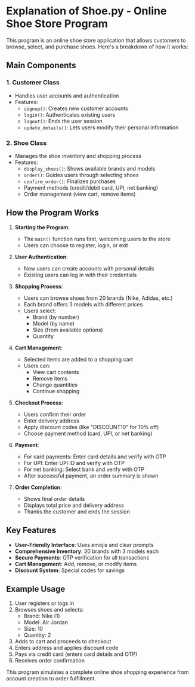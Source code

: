 # Explanation of Shoe.py - Online Shoe Store Program

This program is an online shoe store application that allows customers to browse, select, and purchase shoes. Here's a breakdown of how it works:

## Main Components

### 1. Customer Class
- Handles user accounts and authentication
- Features:
  - `signup()`: Creates new customer accounts
  - `login()`: Authenticates existing users
  - `logout()`: Ends the user session
  - `update_details()`: Lets users modify their personal information

### 2. Shoe Class
- Manages the shoe inventory and shopping process
- Features:
  - `display_shoes()`: Shows available brands and models
  - `order()`: Guides users through selecting shoes
  - `confirm_order()`: Finalizes purchases
  - Payment methods (credit/debit card, UPI, net banking)
  - Order management (view cart, remove items)

## How the Program Works

1. **Starting the Program**:
   - The `main()` function runs first, welcoming users to the store
   - Users can choose to register, login, or exit

2. **User Authentication**:
   - New users can create accounts with personal details
   - Existing users can log in with their credentials

3. **Shopping Process**:
   - Users can browse shoes from 20 brands (Nike, Adidas, etc.)
   - Each brand offers 3 models with different prices
   - Users select:
     - Brand (by number)
     - Model (by name)
     - Size (from available options)
     - Quantity

4. **Cart Management**:
   - Selected items are added to a shopping cart
   - Users can:
     - View cart contents
     - Remove items
     - Change quantities
     - Continue shopping

5. **Checkout Process**:
   - Users confirm their order
   - Enter delivery address
   - Apply discount codes (like "DISCOUNT10" for 10% off)
   - Choose payment method (card, UPI, or net banking)

6. **Payment**:
   - For card payments: Enter card details and verify with OTP
   - For UPI: Enter UPI ID and verify with OTP
   - For net banking: Select bank and verify with OTP
   - After successful payment, an order summary is shown

7. **Order Completion**:
   - Shows final order details
   - Displays total price and delivery address
   - Thanks the customer and ends the session

## Key Features

- **User-Friendly Interface**: Uses emojis and clear prompts
- **Comprehensive Inventory**: 20 brands with 3 models each
- **Secure Payments**: OTP verification for all transactions
- **Cart Management**: Add, remove, or modify items
- **Discount System**: Special codes for savings

## Example Usage

1. User registers or logs in
2. Browses shoes and selects:
   - Brand: Nike (1)
   - Model: Air Jordan
   - Size: 10
   - Quantity: 2
3. Adds to cart and proceeds to checkout
4. Enters address and applies discount code
5. Pays via credit card (enters card details and OTP)
6. Receives order confirmation

This program simulates a complete online shoe shopping experience from account creation to order fulfillment.
